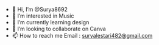 - 👋 Hi, I’m @Surya8692
- 👀 I’m interested in Music
- 🌱 I’m currently learning design
- 💞️ I’m looking to collaborate on Canva
- 📫 How to reach me Email : suryalestari482@gmail.com

<!---
Surya8692/Surya8692 is a ✨ special ✨ repository because its `README.md` (this file) appears on your GitHub profile.
You can click the Preview link to take a look at your changes.
--->
